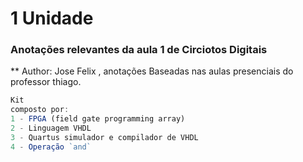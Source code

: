# 1 Unidade 
### Anotações relevantes da aula 1 de Circiotos Digitais 
** Author: Jose Felix , anotações Baseadas nas aulas presenciais do professor thiago.
```jsx
Kit 
composto por: 
1 - FPGA (field gate programming array)
2 - Linguagem VHDL
3 - Quartus simulador e compilador de VHDL 
4 - Operação `and`
```

